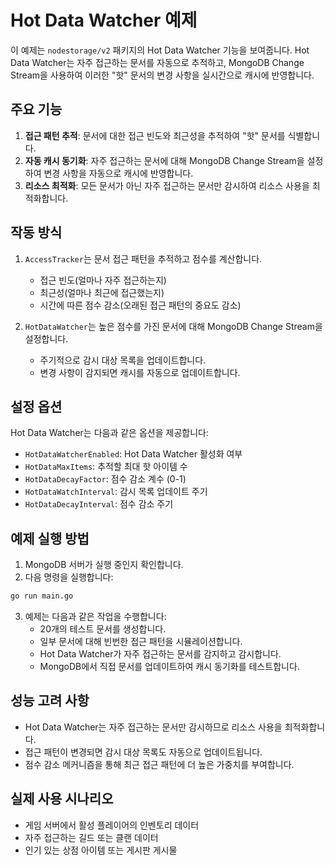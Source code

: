 # Hot Data Watcher 예제

이 예제는 `nodestorage/v2` 패키지의 Hot Data Watcher 기능을 보여줍니다. Hot Data Watcher는 자주 접근하는 문서를 자동으로 추적하고, MongoDB Change Stream을 사용하여 이러한 "핫" 문서의 변경 사항을 실시간으로 캐시에 반영합니다.

## 주요 기능

1. **접근 패턴 추적**: 문서에 대한 접근 빈도와 최근성을 추적하여 "핫" 문서를 식별합니다.
2. **자동 캐시 동기화**: 자주 접근하는 문서에 대해 MongoDB Change Stream을 설정하여 변경 사항을 자동으로 캐시에 반영합니다.
3. **리소스 최적화**: 모든 문서가 아닌 자주 접근하는 문서만 감시하여 리소스 사용을 최적화합니다.

## 작동 방식

1. `AccessTracker`는 문서 접근 패턴을 추적하고 점수를 계산합니다.
   - 접근 빈도(얼마나 자주 접근하는지)
   - 최근성(얼마나 최근에 접근했는지)
   - 시간에 따른 점수 감소(오래된 접근 패턴의 중요도 감소)

2. `HotDataWatcher`는 높은 점수를 가진 문서에 대해 MongoDB Change Stream을 설정합니다.
   - 주기적으로 감시 대상 목록을 업데이트합니다.
   - 변경 사항이 감지되면 캐시를 자동으로 업데이트합니다.

## 설정 옵션

Hot Data Watcher는 다음과 같은 옵션을 제공합니다:

- `HotDataWatcherEnabled`: Hot Data Watcher 활성화 여부
- `HotDataMaxItems`: 추적할 최대 핫 아이템 수
- `HotDataDecayFactor`: 점수 감소 계수 (0-1)
- `HotDataWatchInterval`: 감시 목록 업데이트 주기
- `HotDataDecayInterval`: 점수 감소 주기

## 예제 실행 방법

1. MongoDB 서버가 실행 중인지 확인합니다.
2. 다음 명령을 실행합니다:

```bash
go run main.go
```

3. 예제는 다음과 같은 작업을 수행합니다:
   - 20개의 테스트 문서를 생성합니다.
   - 일부 문서에 대해 빈번한 접근 패턴을 시뮬레이션합니다.
   - Hot Data Watcher가 자주 접근하는 문서를 감지하고 감시합니다.
   - MongoDB에서 직접 문서를 업데이트하여 캐시 동기화를 테스트합니다.

## 성능 고려 사항

- Hot Data Watcher는 자주 접근하는 문서만 감시하므로 리소스 사용을 최적화합니다.
- 접근 패턴이 변경되면 감시 대상 목록도 자동으로 업데이트됩니다.
- 점수 감소 메커니즘을 통해 최근 접근 패턴에 더 높은 가중치를 부여합니다.

## 실제 사용 시나리오

- 게임 서버에서 활성 플레이어의 인벤토리 데이터
- 자주 접근하는 길드 또는 클랜 데이터
- 인기 있는 상점 아이템 또는 게시판 게시물
